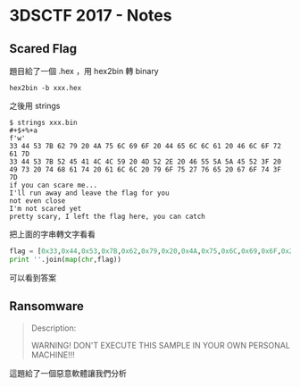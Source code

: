 # 3DSCTF 2017 - Notes

## Scared Flag

題目給了一個 .hex ，用 hex2bin 轉 binary
```
hex2bin -b xxx.hex
```

之後用 strings
```
$ strings xxx.bin
#+$+%+a
f'w'
33 44 53 7B 62 79 20 4A 75 6C 69 6F 20 44 65 6C 6C 61 20 46 6C 6F 72 61 7D
33 44 53 7B 52 45 41 4C 4C 59 20 4D 52 2E 20 46 55 5A 5A 45 52 3F 20 49 73 20 74 68 61 74 20 61 6C 6C 20 79 6F 75 27 76 65 20 67 6F 74 3F 7D
if you can scare me...
I'll run away and leave the flag for you
not even close
I'm not scared yet
pretty scary, I left the flag here, you can catch

```

把上面的字串轉文字看看
```python
flag = [0x33,0x44,0x53,0x7B,0x62,0x79,0x20,0x4A,0x75,0x6C,0x69,0x6F,0x20,0x44,0x65,0x6C,0x6C,0x61,0x20,0x46,0x6C,0x6F,0x72,0x61,0x7D]
print ''.join(map(chr,flag))
```

可以看到答案

## Ransomware

> Description:
>
> WARNING! DON'T EXECUTE THIS SAMPLE IN YOUR OWN PERSONAL MACHINE!!!

這題給了一個惡意軟體讓我們分析


